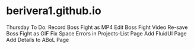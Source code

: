 # berivera1.github.io
Thursday To Do:
Record Boss Fight as MP4
Edit Boss Fight Video
Re-save Boss Fight as GIF
Fix Space Errors in Projects-List Page
Add FluidUI Page
Add Details to ABoL Page
